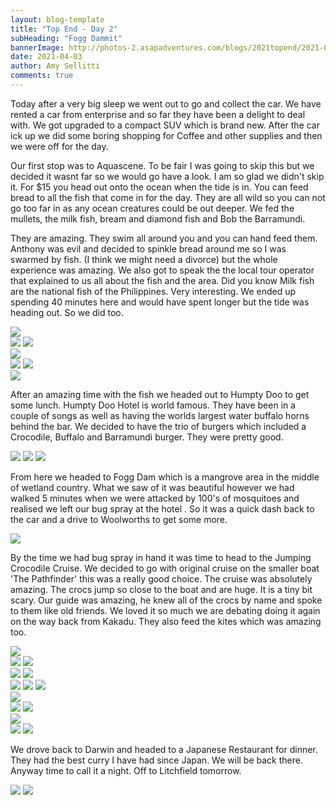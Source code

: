 ```yaml
---
layout: blog-template
title: "Top End - Day 2"
subHeading: "Fogg Dammit"
bannerImage: http://photos-2.asapadventures.com/blogs/2021topend/2021-04-03/PXL_20210403_054326180.MP.jpg_compressed.JPEG
date: 2021-04-03
author: Amy Sellitti
comments: true
---
```


Today after a very big sleep we went out to go and collect the car. We have rented a car from enterprise and so far they have been a delight to deal with. We got upgraded to a compact SUV which is brand new. After the car ick up we did some boring shopping for Coffee and other supplies and then we were off for the day.

Our first stop was to Aquascene. To be fair I was going to skip this but we decided it wasnt far so we would go have a look. I am so glad we didn't skip it. For $15 you head out onto the ocean when the tide is in. You can feed bread to all the fish that come in for the day. They are all wild so you can not go too far in as any ocean creatures could be out deeper. We fed the mullets, the milk fish, bream and diamond fish and Bob the Barramundi.

They are amazing. They swim all around you and you can hand feed them. Anthony was evil and decided to spinkle bread around me so I was swarmed by fish. (I think we might need a divorce) but the whole experience was amazing. We also got to speak the the local tour operator that explained to us all about the fish and the area. Did you know Milk fish are the national fish of the Philippines. Very interesting. We ended up spending 40 minutes here and would have spent longer but the tide was heading out. So we did too.

<div class="center-image"><img src="http://photos-2.asapadventures.com/blogs/2021topend/2021-04-03/PXL_20210403_011852067.jpg_compressed.JPEG" /></div>
<div class="grid-2c">
  <img src="http://photos-2.asapadventures.com/blogs/2021topend/2021-04-03/PXL_20210403_014011129.jpg_compressed.JPEG"/>
  <img src="http://photos-2.asapadventures.com/blogs/2021topend/2021-04-03/PXL_20210403_013554300.jpg_compressed.JPEG"/>
</div>
<div class="center-image"><img src="http://photos-2.asapadventures.com/blogs/2021topend/2021-04-03/PXL_20210403_013719504.MP.jpg_compressed.JPEG" /></div>
<div class="grid-2c">
  <img src="http://photos-2.asapadventures.com/blogs/2021topend/2021-04-03/PXL_20210403_014120482.jpg_compressed.JPEG"/>
  <img src="http://photos-2.asapadventures.com/blogs/2021topend/2021-04-03/PXL_20210403_014146479.jpg_compressed.JPEG"/>
</div>
<div class="center-image"><img src="http://photos-2.asapadventures.com/blogs/2021topend/2021-04-03/PXL_20210403_015803017.jpg_compressed.JPEG" /></div>

After an amazing time with the fish we headed out to Humpty Doo to get some lunch. Humpty Doo Hotel is world famous. They have been in a couple of songs as well as having the worlds largest water buffalo horns behind the bar. We decided to have the trio of burgers which included a Crocodile, Buffalo and Barramundi burger. They were pretty good.

<div class="grid-3c">
  <img src="http://photos-2.asapadventures.com/blogs/2021topend/2021-04-03/PXL_20210403_025726655.jpg_compressed.JPEG"/>
  <img src="http://photos-2.asapadventures.com/blogs/2021topend/2021-04-03/PXL_20210403_025721717.jpg_compressed.JPEG"/>
  <img src="http://photos-2.asapadventures.com/blogs/2021topend/2021-04-03/PXL_20210403_024320412.jpg_compressed.JPEG"/>
</div>

From here we headed to Fogg Dam which is a mangrove area in the middle of wetland country. What we saw of it was beautiful however we had walked 5 minutes when we were attacked by 100's of mosquitoes and realised we left our bug spray at the hotel . So it was a quick dash back to the car and a drive to Woolworths to get some more.

<div class="center-image"><img src="http://photos-2.asapadventures.com/blogs/2021topend/2021-04-03/PXL_20210403_034920693.jpg_compressed.JPEG" /></div>

By the time we had bug spray in hand it was time to head to the Jumping Crocodile Cruise. We decided to go with original cruise on the smaller boat 'The Pathfinder' this was a really good choice. The cruise was absolutely amazing. The crocs jump so close to the boat and are huge. It is a tiny bit scary. Our guide was amazing, he knew all of the crocs by name and spoke to them like old friends. We loved it so much we are debating doing it again on the way back from Kakadu.
They also feed the kites which was amazing too.

<div class="center-image"><img src="http://photos-2.asapadventures.com/blogs/2021topend/2021-04-03/PXL_20210403_052943153.MP.jpg_compressed.JPEG" /></div>
<div class="grid-2c">
  <img src="http://photos-2.asapadventures.com/blogs/2021topend/2021-04-03/PXL_20210403_052625964.jpg_compressed.JPEG"/>
  <img src="http://photos-2.asapadventures.com/blogs/2021topend/2021-04-03/PXL_20210403_054326180.MP.jpg_compressed.JPEG"/>
</div>
<div class="grid-2c">
  <img src="http://photos-2.asapadventures.com/blogs/2021topend/2021-04-03/PXL_20210403_054304517.jpg_compressed.JPEG"/>
  <img src="http://photos-2.asapadventures.com/blogs/2021topend/2021-04-03/PXL_20210403_054343524.jpg_compressed.JPEG"/>
</div>
<div class="grid-3c">
  <img src="http://photos-2.asapadventures.com/blogs/2021topend/2021-04-03/PXL_20210403_054406973.jpg_compressed.JPEG"/>
  <img src="http://photos-2.asapadventures.com/blogs/2021topend/2021-04-03/PXL_20210403_055559362~2_exported_7563_1617437223794.jpg_compressed.JPEG"/>
  <img src="http://photos-2.asapadventures.com/blogs/2021topend/2021-04-03/PXL_20210403_055722881.MP.jpg_compressed.JPEG"/>
</div>
<div class="center-image"><img src="http://photos-2.asapadventures.com/blogs/2021topend/2021-04-03/PXL_20210403_055750147.jpg_compressed.JPEG" /></div>
<div class="grid-2c">
  <img src="http://photos-2.asapadventures.com/blogs/2021topend/2021-04-03/PXL_20210403_060351996_exported_7409_1617437477813.jpg_compressed.JPEG"/>
  <img src="http://photos-2.asapadventures.com/blogs/2021topend/2021-04-03/PXL_20210403_061006144~2_exported_0_1617437526231.jpg_compressed.JPEG"/>
</div>
<div class="center-image"><img src="http://photos-2.asapadventures.com/blogs/2021topend/2021-04-03/PXL_20210403_070337713.jpg_compressed.JPEG" /></div>
<div class="grid-2c">
  <img src="http://photos-2.asapadventures.com/blogs/2021topend/2021-04-03/20210403165835_IMG_6876.jpg_compressed.JPEG"/>
  <img src="http://photos-2.asapadventures.com/blogs/2021topend/2021-04-03/20210403165846_IMG_6878.jpg_compressed.JPEG"/>
</div>

We drove back to Darwin and headed to a Japanese Restaurant for dinner. They had the best curry I have had since Japan. We will be back there. Anyway time to call it a night. Off to Litchfield tomorrow.

<div class="grid-2c">
  <img src="http://photos-2.asapadventures.com/blogs/2021topend/2021-04-03/PXL_20210403_091108992.jpg_compressed.JPEG"/>
  <img src="http://photos-2.asapadventures.com/blogs/2021topend/2021-04-03/PXL_20210403_091332644.jpg_compressed.JPEG"/>
</div>
